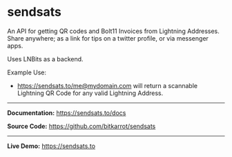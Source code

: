 # sendsats

An API for getting QR codes and Bolt11 Invoices from Lightning Addresses. Share anywhere; as a link for tips on a twitter profile, or via messenger apps.

Uses LNBits as a backend. 

Example Use:

- https://sendsats.to/me@mydomain.com
will return a scannable Lightning QR Code for any valid Lightning Address.


---

**Documentation:** <a href="https://sendsats.to/docs" target="_blank">https://sendsats.to/docs</a>

**Source Code:** <a href="https://github.com/bitkarrot/sendsats" target="_blank"> https://github.com/bitkarrot/sendsats </a>

---

**Live Demo:** <a href="https://sendsats.to">https://sendsats.to</a>


